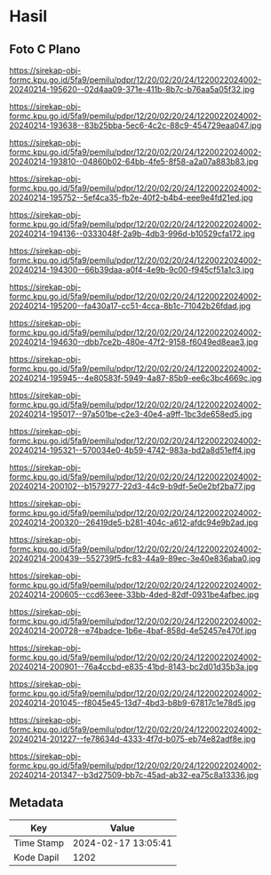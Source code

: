 # Hasil

## Foto C Plano

https://sirekap-obj-formc.kpu.go.id/5fa9/pemilu/pdpr/12/20/02/20/24/1220022024002-20240214-195620--02d4aa09-371e-411b-8b7c-b76aa5a05f32.jpg

https://sirekap-obj-formc.kpu.go.id/5fa9/pemilu/pdpr/12/20/02/20/24/1220022024002-20240214-193638--83b25bba-5ec6-4c2c-88c9-454729eaa047.jpg

https://sirekap-obj-formc.kpu.go.id/5fa9/pemilu/pdpr/12/20/02/20/24/1220022024002-20240214-193810--04860b02-64bb-4fe5-8f58-a2a07a883b83.jpg

https://sirekap-obj-formc.kpu.go.id/5fa9/pemilu/pdpr/12/20/02/20/24/1220022024002-20240214-195752--5ef4ca35-fb2e-40f2-b4b4-eee9e4fd21ed.jpg

https://sirekap-obj-formc.kpu.go.id/5fa9/pemilu/pdpr/12/20/02/20/24/1220022024002-20240214-194136--0333048f-2a9b-4db3-996d-b10529cfa172.jpg

https://sirekap-obj-formc.kpu.go.id/5fa9/pemilu/pdpr/12/20/02/20/24/1220022024002-20240214-194300--66b39daa-a0f4-4e9b-9c00-f945cf51a1c3.jpg

https://sirekap-obj-formc.kpu.go.id/5fa9/pemilu/pdpr/12/20/02/20/24/1220022024002-20240214-195200--fa430a17-cc51-4cca-8b1c-71042b26fdad.jpg

https://sirekap-obj-formc.kpu.go.id/5fa9/pemilu/pdpr/12/20/02/20/24/1220022024002-20240214-194630--dbb7ce2b-480e-47f2-9158-f6049ed8eae3.jpg

https://sirekap-obj-formc.kpu.go.id/5fa9/pemilu/pdpr/12/20/02/20/24/1220022024002-20240214-195945--4e80583f-5949-4a87-85b9-ee6c3bc4669c.jpg

https://sirekap-obj-formc.kpu.go.id/5fa9/pemilu/pdpr/12/20/02/20/24/1220022024002-20240214-195017--97a501be-c2e3-40e4-a9ff-1bc3de658ed5.jpg

https://sirekap-obj-formc.kpu.go.id/5fa9/pemilu/pdpr/12/20/02/20/24/1220022024002-20240214-195321--570034e0-4b59-4742-983a-bd2a8d51eff4.jpg

https://sirekap-obj-formc.kpu.go.id/5fa9/pemilu/pdpr/12/20/02/20/24/1220022024002-20240214-200102--b1579277-22d3-44c9-b9df-5e0e2bf2ba77.jpg

https://sirekap-obj-formc.kpu.go.id/5fa9/pemilu/pdpr/12/20/02/20/24/1220022024002-20240214-200320--26419de5-b281-404c-a612-afdc94e9b2ad.jpg

https://sirekap-obj-formc.kpu.go.id/5fa9/pemilu/pdpr/12/20/02/20/24/1220022024002-20240214-200439--552739f5-fc83-44a9-89ec-3e40e836aba0.jpg

https://sirekap-obj-formc.kpu.go.id/5fa9/pemilu/pdpr/12/20/02/20/24/1220022024002-20240214-200605--ccd63eee-33bb-4ded-82df-0931be4afbec.jpg

https://sirekap-obj-formc.kpu.go.id/5fa9/pemilu/pdpr/12/20/02/20/24/1220022024002-20240214-200728--e74badce-1b6e-4baf-858d-4e52457e470f.jpg

https://sirekap-obj-formc.kpu.go.id/5fa9/pemilu/pdpr/12/20/02/20/24/1220022024002-20240214-200901--76a4ccbd-e835-41bd-8143-bc2d01d35b3a.jpg

https://sirekap-obj-formc.kpu.go.id/5fa9/pemilu/pdpr/12/20/02/20/24/1220022024002-20240214-201045--f8045e45-13d7-4bd3-b8b9-67817c1e78d5.jpg

https://sirekap-obj-formc.kpu.go.id/5fa9/pemilu/pdpr/12/20/02/20/24/1220022024002-20240214-201227--fe78634d-4333-4f7d-b075-eb74e82adf8e.jpg

https://sirekap-obj-formc.kpu.go.id/5fa9/pemilu/pdpr/12/20/02/20/24/1220022024002-20240214-201347--b3d27509-bb7c-45ad-ab32-ea75c8a13336.jpg


## Metadata

| Key        | Value               |
| ---------- | ------------------- |
| Time Stamp | 2024-02-17 13:05:41 |
| Kode Dapil | 1202                |




